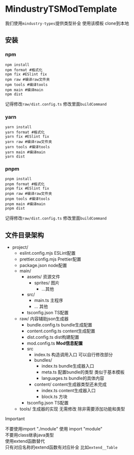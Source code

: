 # MindustryTSModTemplate
我们使用`mindustry-types`提供类型补全
使用该模板 clone到本地
## 安装
### npm

```shell
npm install
npm format #格式化
npm fix #ESlint fix
npm raw #编译raw文件夹
npm tools #编译tools
npm main #编译main
npm dist
```
记得修改`raw/dist.config.ts`
修改里面`buildCommand`
### yarn

```shell
yarn install
yarn format #格式化
yarn fix #ESlint fix
yarn raw #编译raw文件夹
yarn tools #编译tools
yarn main #编译main
yarn dist
```
### pnpm

```shell
pnpm install
pnpm format #格式化
pnpm fix #ESlint fix
pnpm raw #编译raw文件夹
pnpm tools #编译tools
pnpm main #编译main
pnpm dist
```
记得修改`raw/dist.config.ts`
修改里面`buildCommand`

## 文件目录架构
- project/
  - eslint.config.mjs ESLint配置
  - prettier.config.mjs Prettier配置
  - package.json node配置
  - main/
    - assets/ 资源文件
      - sprites/ 图片
        - ...其他
    - src/
      - main.ts 主程序
      - ... 其他
    - tsconfig.json TS配置
  - raw/ 内容辅助json生成器
    - bundle.config.ts bundle生成配置
    - content.config.ts content生成配置
    - dist.config.ts dist构建配置
    - mod.config.ts **Mod信息配置**
    - src
      - index.ts 构造调用入口 可以自行修改部分
      - bundles/
        - index.ts bundle生成器入口
        - meta.ts 配置bundle的类型 类似于基本模板
        - languages.ts bundle的具体内容
      - content/ content生成器类型还未完成
        - index.ts content生成器入口
        - block.ts 方块
    - tsconfig.json TS配置
  - tools/ 生成器的实现 无需修改 除非需要添加功能和类型

> [!IMPORTANT]
> 不要使用import "./module" 使用 import "module"\
> 不要用class继承java类型\
> 使用extend函数替代\
> 只有对应名称的extend函数有对应补全 比如`extend__Table`

